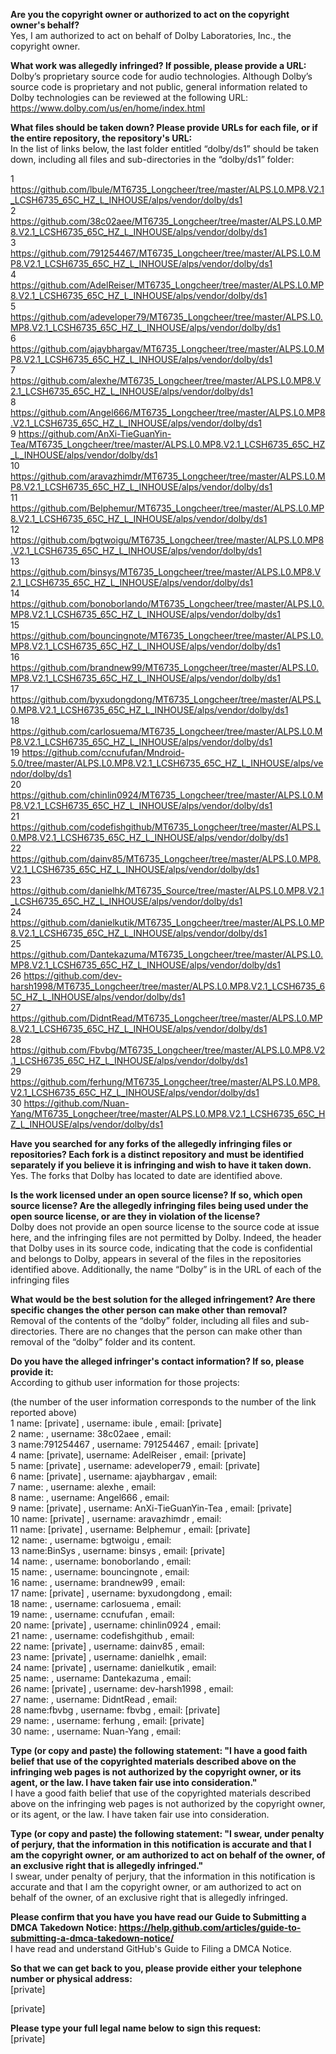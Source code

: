 **Are you the copyright owner or authorized to act on the copyright owner's behalf?**  
Yes, I am authorized to act on behalf of Dolby Laboratories, Inc., the copyright owner.

**What work was allegedly infringed? If possible, please provide a URL:**  
Dolby’s proprietary source code for audio technologies. Although Dolby’s source code is proprietary and not public, general information related to Dolby technologies can be reviewed at the following URL: https://www.dolby.com/us/en/home/index.html

**What files should be taken down? Please provide URLs for each file, or if the entire repository, the repository's URL:**  
In the list of links below, the last folder entitled “dolby/ds1” should be taken down, including all files and sub-directories in the “dolby/ds1” folder:

1 https://github.com/lbule/MT6735_Longcheer/tree/master/ALPS.L0.MP8.V2.1_LCSH6735_65C_HZ_L_INHOUSE/alps/vendor/dolby/ds1  
2 https://github.com/38c02aee/MT6735_Longcheer/tree/master/ALPS.L0.MP8.V2.1_LCSH6735_65C_HZ_L_INHOUSE/alps/vendor/dolby/ds1  
3 https://github.com/791254467/MT6735_Longcheer/tree/master/ALPS.L0.MP8.V2.1_LCSH6735_65C_HZ_L_INHOUSE/alps/vendor/dolby/ds1  
4 https://github.com/AdelReiser/MT6735_Longcheer/tree/master/ALPS.L0.MP8.V2.1_LCSH6735_65C_HZ_L_INHOUSE/alps/vendor/dolby/ds1  
5 https://github.com/adeveloper79/MT6735_Longcheer/tree/master/ALPS.L0.MP8.V2.1_LCSH6735_65C_HZ_L_INHOUSE/alps/vendor/dolby/ds1  
6 https://github.com/ajaybhargav/MT6735_Longcheer/tree/master/ALPS.L0.MP8.V2.1_LCSH6735_65C_HZ_L_INHOUSE/alps/vendor/dolby/ds1  
7 https://github.com/alexhe/MT6735_Longcheer/tree/master/ALPS.L0.MP8.V2.1_LCSH6735_65C_HZ_L_INHOUSE/alps/vendor/dolby/ds1  
8 https://github.com/Angel666/MT6735_Longcheer/tree/master/ALPS.L0.MP8.V2.1_LCSH6735_65C_HZ_L_INHOUSE/alps/vendor/dolby/ds1  
9	https://github.com/AnXi-TieGuanYin-Tea/MT6735_Longcheer/tree/master/ALPS.L0.MP8.V2.1_LCSH6735_65C_HZ_L_INHOUSE/alps/vendor/dolby/ds1  
10 https://github.com/aravazhimdr/MT6735_Longcheer/tree/master/ALPS.L0.MP8.V2.1_LCSH6735_65C_HZ_L_INHOUSE/alps/vendor/dolby/ds1  
11 https://github.com/Belphemur/MT6735_Longcheer/tree/master/ALPS.L0.MP8.V2.1_LCSH6735_65C_HZ_L_INHOUSE/alps/vendor/dolby/ds1  
12 https://github.com/bgtwoigu/MT6735_Longcheer/tree/master/ALPS.L0.MP8.V2.1_LCSH6735_65C_HZ_L_INHOUSE/alps/vendor/dolby/ds1  
13 https://github.com/binsys/MT6735_Longcheer/tree/master/ALPS.L0.MP8.V2.1_LCSH6735_65C_HZ_L_INHOUSE/alps/vendor/dolby/ds1  
14 https://github.com/bonoborlando/MT6735_Longcheer/tree/master/ALPS.L0.MP8.V2.1_LCSH6735_65C_HZ_L_INHOUSE/alps/vendor/dolby/ds1  
15 https://github.com/bouncingnote/MT6735_Longcheer/tree/master/ALPS.L0.MP8.V2.1_LCSH6735_65C_HZ_L_INHOUSE/alps/vendor/dolby/ds1  
16 https://github.com/brandnew99/MT6735_Longcheer/tree/master/ALPS.L0.MP8.V2.1_LCSH6735_65C_HZ_L_INHOUSE/alps/vendor/dolby/ds1  
17 https://github.com/byxudongdong/MT6735_Longcheer/tree/master/ALPS.L0.MP8.V2.1_LCSH6735_65C_HZ_L_INHOUSE/alps/vendor/dolby/ds1  
18 https://github.com/carlosuema/MT6735_Longcheer/tree/master/ALPS.L0.MP8.V2.1_LCSH6735_65C_HZ_L_INHOUSE/alps/vendor/dolby/ds1  
19	https://github.com/ccnufufan/Mndroid-5.0/tree/master/ALPS.L0.MP8.V2.1_LCSH6735_65C_HZ_L_INHOUSE/alps/vendor/dolby/ds1  
20 https://github.com/chinlin0924/MT6735_Longcheer/tree/master/ALPS.L0.MP8.V2.1_LCSH6735_65C_HZ_L_INHOUSE/alps/vendor/dolby/ds1  
21 https://github.com/codefishgithub/MT6735_Longcheer/tree/master/ALPS.L0.MP8.V2.1_LCSH6735_65C_HZ_L_INHOUSE/alps/vendor/dolby/ds1  
22 https://github.com/dainv85/MT6735_Longcheer/tree/master/ALPS.L0.MP8.V2.1_LCSH6735_65C_HZ_L_INHOUSE/alps/vendor/dolby/ds1  
23 https://github.com/danielhk/MT6735_Source/tree/master/ALPS.L0.MP8.V2.1_LCSH6735_65C_HZ_L_INHOUSE/alps/vendor/dolby/ds1  
24 https://github.com/danielkutik/MT6735_Longcheer/tree/master/ALPS.L0.MP8.V2.1_LCSH6735_65C_HZ_L_INHOUSE/alps/vendor/dolby/ds1  
25 https://github.com/Dantekazuma/MT6735_Longcheer/tree/master/ALPS.L0.MP8.V2.1_LCSH6735_65C_HZ_L_INHOUSE/alps/vendor/dolby/ds1  
26	https://github.com/dev-harsh1998/MT6735_Longcheer/tree/master/ALPS.L0.MP8.V2.1_LCSH6735_65C_HZ_L_INHOUSE/alps/vendor/dolby/ds1  
27 https://github.com/DidntRead/MT6735_Longcheer/tree/master/ALPS.L0.MP8.V2.1_LCSH6735_65C_HZ_L_INHOUSE/alps/vendor/dolby/ds1  
28 https://github.com/Fbvbg/MT6735_Longcheer/tree/master/ALPS.L0.MP8.V2.1_LCSH6735_65C_HZ_L_INHOUSE/alps/vendor/dolby/ds1  
29 https://github.com/ferhung/MT6735_Longcheer/tree/master/ALPS.L0.MP8.V2.1_LCSH6735_65C_HZ_L_INHOUSE/alps/vendor/dolby/ds1    
30	https://github.com/Nuan-Yang/MT6735_Longcheer/tree/master/ALPS.L0.MP8.V2.1_LCSH6735_65C_HZ_L_INHOUSE/alps/vendor/dolby/ds1    

**Have you searched for any forks of the allegedly infringing files or repositories? Each fork is a distinct repository and must be identified separately if you believe it is infringing and wish to have it taken down.**  
Yes. The forks that Dolby has located to date are identified above.

**Is the work licensed under an open source license? If so, which open source license? Are the allegedly infringing files being used under the open source license, or are they in violation of the license?**  
Dolby does not provide an open source license to the source code at issue here, and the infringing files are not permitted by Dolby. Indeed, the header that Dolby uses in its source code, indicating that the code is confidential and belongs to Dolby, appears in several of the files in the repositories identified above. Additionally, the name “Dolby” is in the URL of each of the infringing files

**What would be the best solution for the alleged infringement? Are there specific changes the other person can make other than removal?**  
Removal of the contents of the “dolby” folder, including all files and sub-directories. There are no changes that the person can make other than removal of the “dolby” folder and its content.

**Do you have the alleged infringer's contact information? If so, please provide it:**  
According to github user information for those projects:

(the number of the user information corresponds to the number of the link reported above)  
1	name: [private]	, username:	ibule	, email:	[private]    
2	name:	, username:	38c02aee	, email:  
3	name:791254467	, username:	791254467	, email:	[private]    
4	name: [private], username:	AdelReiser	, email:	[private]    
5	name: [private]	, username:	adeveloper79	, email:	[private]    
6	name: [private]	, username:	ajaybhargav	, email:  
7	name:	, username:	alexhe	, email:  
8	name:	, username:	Angel666	, email:  
9	name: [private]	, username:	AnXi-TieGuanYin-Tea	, email:	[private]    
10	name: [private]	, username:	aravazhimdr	, email:  
11	name: [private]	, username:	Belphemur	, email:	[private]    
12	name:	, username:	bgtwoigu	, email:  
13	name:BinSys	, username:	binsys	, email:	[private]    
14	name:	, username:	bonoborlando	, email:  
15	name:	, username:	bouncingnote	, email:  
16	name:	, username:	brandnew99	, email:  
17	name: [private]	, username:	byxudongdong	, email:  
18	name:	, username:	carlosuema	, email:  
19	name:	, username:	ccnufufan	, email:  
20	name: [private]	, username:	chinlin0924	, email:  
21	name:	, username:	codefishgithub	, email:  
22	name: [private]	, username:	dainv85	, email:  
23	name: [private]	, username:	danielhk	, email:  
24	name: [private]	, username:	danielkutik	, email:  
25	name:	, username:	Dantekazuma	, email:  
26	name: [private]	, username:	dev-harsh1998	, email:  
27	name:	, username:	DidntRead	, email:  
28	name:fbvbg	, username:	fbvbg	, email:	[private]  
29	name:	, username:	ferhung	, email:	[private]  
30	name:	, username:	Nuan-Yang	, email:  

**Type (or copy and paste) the following statement: "I have a good faith belief that use of the copyrighted materials described above on the infringing web pages is not authorized by the copyright owner, or its agent, or the law. I have taken fair use into consideration."**  
I have a good faith belief that use of the copyrighted materials described above on the infringing web pages is not authorized by the copyright owner, or its agent, or the law. I have taken fair use into consideration.

**Type (or copy and paste) the following statement: "I swear, under penalty of perjury, that the information in this notification is accurate and that I am the copyright owner, or am authorized to act on behalf of the owner, of an exclusive right that is allegedly infringed."**  
I swear, under penalty of perjury, that the information in this notification is accurate and that I am the copyright owner, or am authorized to act on behalf of the owner, of an exclusive right that is allegedly infringed.

**Please confirm that you have you have read our Guide to Submitting a DMCA Takedown Notice: https://help.github.com/articles/guide-to-submitting-a-dmca-takedown-notice/**  
I have read and understand GitHub's Guide to Filing a DMCA Notice.

**So that we can get back to you, please provide either your telephone number or physical address:**  
[private]  

[private]  

**Please type your full legal name below to sign this request:**  
[private]  

